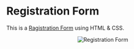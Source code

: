 # Registration Form

This is a <a href="https://registration-form-7pqq.onrender.com">Ragistration Form</a> using HTML & CSS.

<p align="center">
    <img src="https://www.linkpicture.com/q/ss_37.png" alt="Registration Form">
</p>
